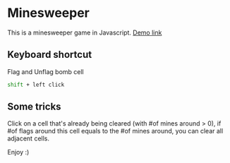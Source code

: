 # Minesweeper
This is a minesweeper game in Javascript. 
[Demo link](http://yujietao.me/minesweeper/)

## Keyboard shortcut

Flag and Unflag bomb cell

```bash
shift + left click
```

## Some tricks
Click on a cell that's already being cleared (with #of mines around > 0), if #of flags around this cell equals to the #of mines around, you can clear all adjacent cells.

Enjoy :)